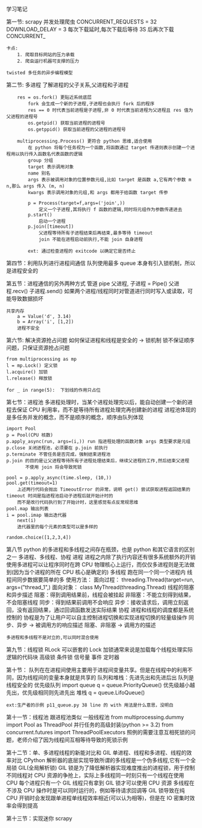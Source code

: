 学习笔记


第一节: scrapy 并发处理爬虫
    CONCURRENT_REQUESTS = 32
    DOWNLOAD_DELAY = 3 每次下载延时,每次下载后等待 3S 后再次下载
    CONCURRENT_

    卡点:
        1. 爬取目标网站的压力承载
        2. 爬虫运行机器可支撑的压力

    twisted 多任务的异步编程模型


第二节: 多进程
        了解进程的父子关系,父进程和子进程

        res = os.fork() 更贴近系统底层
            fork 会生成一个新的子进程,子进程也会执行 fork 后的程序
            res == 0 时代表当前进程是子进程,非 0 时代表当前进程为父进程且 res 值为父进程的进程号
            os.getpid() 获取当前进程的进程号
            os.getppid() 获取当前进程的父进程的进程号
            
        multiprocessing.Process() 更符合 python 思维,适合使用
            在 python 将每个任务视为一个函数,将函数通过 target 传递则表示创建一个进程用以执行传入函数名代表函数的逻辑
            group 分组
            target 表示调用对象
            name 别名
            args 表示被调用对象的位置参数元组,比如 target 是函数 a,它有两个参数 m n,那么 args 传入 (m, n)
            kwargs 表示调用对象的元组,和 args 都用于给函数 target 传参

            p = Process(target=f,args=('join',))
                定义一个子进程,其将执行 f 函数的逻辑,同时将元组作为参数传递进去
            p.start()
                启动一个进程
            p.join([timeout])
                父进程等待所有子进程结束后再结束,最多等待 timeout
                join 不能在进程启动前执行,不能 join 自身进程

            ext: 通过检查进程的 exitcode 以确定它是否终止


第四节：利用队列进行进程间通信
    队列使用最多
    queue 本身有引入锁机制，所以是进程安全的


第五节：进程通信的另外两种方式
    管道 pipe
        父进程, 子进程 = Pipe()
        父进程.recv()
        子进程.send()
            如果两个进程/线程同时对管道进行同时写入或读取，可能导致数据损坏

    共享内存
        a = Value('d', 3.14)
        b = Array('i', [1,2])
        进程不安全


第六节: 解决资源抢占问题
    如何保证进程和线程是安全的 -> 锁机制
    锁不保证顺序问题，只保证资源抢占问题

    from multiprocessing as mp
    l = mp.Lock() 定义锁
    l.acquire() 加锁
    l.release() 释放锁

    for _ in range(5):  下划线的作用只占位


第七节：进程池
    多进程处理时，当某个进程处理完以后，能自动创建一个新的进程去保证 CPU 利用率，而不是等待所有进程处理完再创建新的进程
    进程池体现的是多任务并发的概念，而不是顺序的概念，顺序由队列体现

    import Pool
    p = Pool(CPU 核数)
    p.apply_async(run, args=(i,)) run 指进程处理的函数对象 args 类型要求是元组
    p.close 关闭进程池，必须要在 p.join 前执行
    p.terminate 不管任务是否完成，强制结束进程池
    p.join 的目的是让父进程等待所有子进程处理结束后，继续父进程的工作,然后结束父进程
           不使用 join 将会导致死锁

    pool = p.apply_async(time.sleep, (10,))
    pool.get(timeout=1)
        上述两行代码会抛出 TimeoutError 的异常，说明 get() 尝试获取进程返回结果的 timeout 时间是指进程池启动子进程后就开始计时的
        而不是改行代码执行到了开始计时，这里感觉有点反常规思维
    pool.map 输出列表
    i = pool.imap 输出迭代器
        next(i)
        迭代器里的每个元素的类型可以是多样的

    random.choice([1,2,3,4])

第八节
    python 的多进程和多线程之间存在瓶颈，也是 python 和其它语言的区别之一
    多进程、多线程、协程
        进程
            进程之内除了执行内容还有很多系统额外的开销
            使用多进程可以让程序同时在跨 CPU 物理核心上运行，而仅仅多进程则是无法做到(因为当个进程的所在 CPU 核心是确定的)
        多线程
            跑在同一个同一个进程内
            线程间同步数据要简单的多
            使用方法：
                面向过程：
                    threading.Thread(target=run, args=("thread_1",)
                面向对象：
                    class MyThread(threading.Thread)
            线程的阻塞和异步描述
                阻塞：得到调用结果前，线程会被挂起
                非阻塞：不能立刻得到结果，不会阻塞线程
                同步：得到结果前调用不会响应
                异步：接收请求后，调用立刻返回，没有返回结果，通过回调函数发送实际结果
        协程
            进程和线程的调度都是系统控制的
            协程是为了让用户可以自主控制进程切换和实现进程切换的轻量级操作
    同步、异步 -> 被调用方的响应描述
    阻塞、非阻塞 -> 调用方的描述

    多进程和多线程不是对立的,可以同时混合使用

第九节：线程锁
    RLock 可以嵌套的 Lock
    加锁通常来说是加载每个线程处理实际逻辑的代码块
    高级锁
        条件锁
        信号量
        事件
        定时器

第十节：
    队列在在进程间使用主要用于进程间变量共享。但是在线程中的利用不同，因为线程间的变量本身就是共享的
    队列和堆栈：先进先出和先进后出
    队列是线程安全的
    优先级队列
        import queue
        q = queue.PriorityQueue()
        优先级越小越先出，优先级相同则先进先出
    堆栈
        q = queue.LifoQueue()


    ext:生产者的示例 p11_queue.py 38 line 的 with 用法是什么意思，没明白

第十一节：线程池
    跟进程池类似
    一般线程池 from multiprocessing.dummy import Pool as ThreadPool
    并行任务的高级封装(python >= 3.2) from concurrent.futures import ThreadPoolExecutors
    照例的需要注意互相死锁的问题，老师介绍了因为线程间互相等待导致的死锁示例

第十二节：单、多进程线程的新能对比和 GIL
    单进程、线程和多进程、线程的效率对比
    CPython 解析器的底层实现导致所谓的多线程是一个伪多线程,它有一个全局锁 GIL(全局解析锁)
    GIL 锁是为了降低解析器实现难度推出的进程锁，用于控制不同线程对 CPU 资源的争抢上，实际上多线程同一时刻只有一个线程在使用 CPU
        每个进程只有一个 GIL
        线程只有拿到 GIL 锁才可以使用 CPU 资源
        多线程在不涉及 CPU 操作时是可以同时运行的，例如等待请求回调等
        GIL 锁导致在纯 CPU 开销时会发现跟单进程单线程效率相近(可以认为相等)，但是在 IO 密集时效率会得到提高


第十三节：实现迷你 scrapy